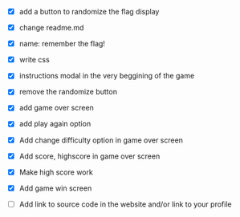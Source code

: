 - [x] add a button to randomize the flag display
- [x] change readme.md
- [x] name: remember the flag!
- [x] write css
- [x] instructions modal in the very beggining of the game
- [x] remove the randomize button
- [x] add game over screen
- [x] add play again option
- [x] Add change difficulty option in game over screen
- [x] Add score, highscore in game over screen
- [x] Make high score work
- [x] Add game win screen
- [ ] Add link to source code in the website and/or link to your profile

